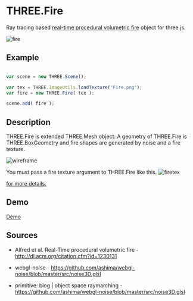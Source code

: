 THREE.Fire
=====================

Ray tracing based [real-time procedural volumetric fire](http://dl.acm.org/citation.cfm?id=1230131) object for three.js.

![fire](https://raw.githubusercontent.com/mattatz/THREE.Cloud/master/Captures/fire.gif)


## Example

```javascript

var scene = new THREE.Scene();

var tex = THREE.ImageUtils.loadTexture("Fire.png");
var fire = new THREE.Fire( tex );

scene.add( fire );

```

## Description

THREE.Fire is extended THREE.Mesh object.
A geometry of THREE.Fire is THREE.BoxGeometry and fire shapes are generated by noise and a fire texture.

![wireframe](https://raw.githubusercontent.com/mattatz/THREE.Fire/master/Captures/wireframe.gif "Visualization geometry of THREE.Fire with wireframe")

You must pass a fire texture argument to THREE.Fire like this.
![firetex](https://raw.githubusercontent.com/mattatz/THREE.Fire/Fire.png "Fire texture")

[for more details.](http://dl.acm.org/citation.cfm?id=1230131)

## Demo

[Demo](https://mattatz.github.io/THREE.Fire)

## Sources

- Alfred et al. Real-Time procedural volumetric fire - http://dl.acm.org/citation.cfm?id=1230131

- webgl-noise - https://github.com/ashima/webgl-noise/blob/master/src/noise3D.glsl

- primitive: blog | object space raymarching - https://github.com/ashima/webgl-noise/blob/master/src/noise3D.glsl

